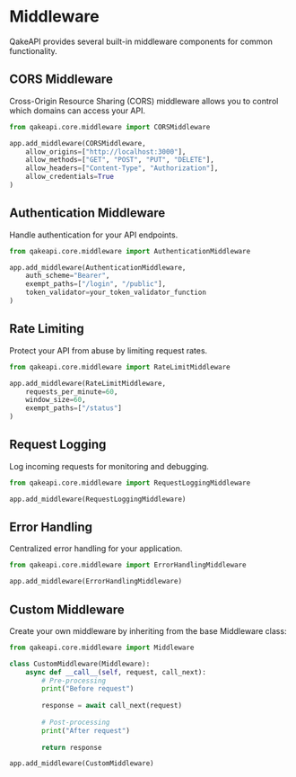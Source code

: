 # Middleware

QakeAPI provides several built-in middleware components for common functionality.

## CORS Middleware

Cross-Origin Resource Sharing (CORS) middleware allows you to control which domains can access your API.

```python
from qakeapi.core.middleware import CORSMiddleware

app.add_middleware(CORSMiddleware,
    allow_origins=["http://localhost:3000"],
    allow_methods=["GET", "POST", "PUT", "DELETE"],
    allow_headers=["Content-Type", "Authorization"],
    allow_credentials=True
)
```

## Authentication Middleware

Handle authentication for your API endpoints.

```python
from qakeapi.core.middleware import AuthenticationMiddleware

app.add_middleware(AuthenticationMiddleware,
    auth_scheme="Bearer",
    exempt_paths=["/login", "/public"],
    token_validator=your_token_validator_function
)
```

## Rate Limiting

Protect your API from abuse by limiting request rates.

```python
from qakeapi.core.middleware import RateLimitMiddleware

app.add_middleware(RateLimitMiddleware,
    requests_per_minute=60,
    window_size=60,
    exempt_paths=["/status"]
)
```

## Request Logging

Log incoming requests for monitoring and debugging.

```python
from qakeapi.core.middleware import RequestLoggingMiddleware

app.add_middleware(RequestLoggingMiddleware)
```

## Error Handling

Centralized error handling for your application.

```python
from qakeapi.core.middleware import ErrorHandlingMiddleware

app.add_middleware(ErrorHandlingMiddleware)
```

## Custom Middleware

Create your own middleware by inheriting from the base Middleware class:

```python
from qakeapi.core.middleware import Middleware

class CustomMiddleware(Middleware):
    async def __call__(self, request, call_next):
        # Pre-processing
        print("Before request")
        
        response = await call_next(request)
        
        # Post-processing
        print("After request")
        
        return response

app.add_middleware(CustomMiddleware)
``` 